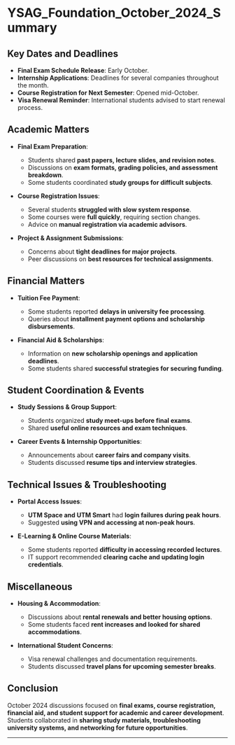
# YSAG_Foundation_October_2024_Summary

## Key Dates and Deadlines
- **Final Exam Schedule Release**: Early October.
- **Internship Applications**: Deadlines for several companies throughout the month.
- **Course Registration for Next Semester**: Opened mid-October.
- **Visa Renewal Reminder**: International students advised to start renewal process.

## Academic Matters
- **Final Exam Preparation**:
  - Students shared **past papers, lecture slides, and revision notes**.
  - Discussions on **exam formats, grading policies, and assessment breakdown**.
  - Some students coordinated **study groups for difficult subjects**.

- **Course Registration Issues**:
  - Several students **struggled with slow system response**.
  - Some courses were **full quickly**, requiring section changes.
  - Advice on **manual registration via academic advisors**.

- **Project & Assignment Submissions**:
  - Concerns about **tight deadlines for major projects**.
  - Peer discussions on **best resources for technical assignments**.

## Financial Matters
- **Tuition Fee Payment**:
  - Some students reported **delays in university fee processing**.
  - Queries about **installment payment options and scholarship disbursements**.

- **Financial Aid & Scholarships**:
  - Information on **new scholarship openings and application deadlines**.
  - Some students shared **successful strategies for securing funding**.

## Student Coordination & Events
- **Study Sessions & Group Support**:
  - Students organized **study meet-ups before final exams**.
  - Shared **useful online resources and exam techniques**.

- **Career Events & Internship Opportunities**:
  - Announcements about **career fairs and company visits**.
  - Students discussed **resume tips and interview strategies**.

## Technical Issues & Troubleshooting
- **Portal Access Issues**:
  - **UTM Space and UTM Smart** had **login failures during peak hours**.
  - Suggested **using VPN and accessing at non-peak hours**.

- **E-Learning & Online Course Materials**:
  - Some students reported **difficulty in accessing recorded lectures**.
  - IT support recommended **clearing cache and updating login credentials**.

## Miscellaneous
- **Housing & Accommodation**:
  - Discussions about **rental renewals and better housing options**.
  - Some students faced **rent increases and looked for shared accommodations**.

- **International Student Concerns**:
  - Visa renewal challenges and documentation requirements.
  - Students discussed **travel plans for upcoming semester breaks**.

## Conclusion
October 2024 discussions focused on **final exams, course registration, financial aid, and student support for academic and career development**. Students collaborated in **sharing study materials, troubleshooting university systems, and networking for future opportunities**.

---

